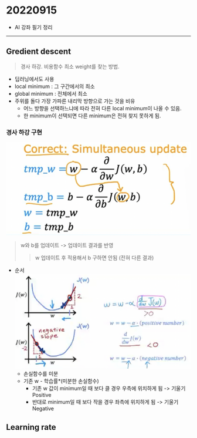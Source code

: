 # 20220915

- AI 강좌 필기 정리

---


## Gredient descent
> 경사 하강. 비용함수 최소 weight를 찾는 방법.
- 딥러닝에서도 사용
- local minimum : 그 구간에서의 최소
- global minimum : 전체에서 최소
- 주위를 돌다 가장 가파른 내리막 방향으로 가는 것을 비유
    - 어느 방향을 선택하느냐에 따라 전혀 다른 local minimum이 나올 수 있음.
    - 한 minimum이 선택되면 다른 minimum은 전혀 찾지 못하게 됨.

### 경사 하강 구현
![경사 하강](./imgs/gradient-descent.png)
> w와 b를 업데이트 -> 업데이트 결과를 반영
>> w 업데이트 후 적용해서 b 구하면 안됨 (전혀 다른 결과)
- 순서
    ![경사 하강 순서](./imgs/gradilent-descent(1).png)
    - 손실함수를 미분
    - 기존 w - 학습률*(미분한 손실함수)
        - 기존 w 값이 minimum일 때 보다 클 경우 우측에 위치하게 됨 -> 기울기 Positive
        - 반대로 minimum일 때 보다 작을 경우 좌측에 위치하게 됨 -> 기울기 Negative


## Learning rate